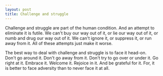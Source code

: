 ```yaml
---
layout: post
title: Challenge and struggle
---
```


Challenge and struggle are part of the human condition. And an attempt to eliminate it is futile. We can't buy our way out of it, or lie our way out of it, or numb and drug our way out of it. We can't ignore it, or suppress it, or run away from it. All of these attempts just make it worse.

The best way to deal with challenge and struggle is to face it head-on. Don't go around it. Don't go away from it. Don't try to go over or under it. Go right at it. Embrace it. Welcome it. Rejoice in it. And be grateful for it. For, it is better to face adversity than to never face it at all.
